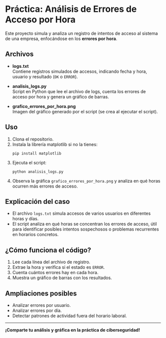# Práctica: Análisis de Errores de Acceso por Hora

Este proyecto simula y analiza un registro de intentos de acceso al sistema de una empresa, enfocándose en los **errores por hora**.

## Archivos

- **logs.txt**  
  Contiene registros simulados de accesos, indicando fecha y hora, usuario y resultado (`OK` o `ERROR`).

- **analisis_logs.py**  
  Script en Python que lee el archivo de logs, cuenta los errores de acceso por hora y genera un gráfico de barras.

- **grafico_errores_por_hora.png**  
  Imagen del gráfico generado por el script (se crea al ejecutar el script).

## Uso

1. Clona el repositorio.
2. Instala la librería matplotlib si no la tienes:
   ```
   pip install matplotlib
   ```
3. Ejecuta el script:
   ```
   python analisis_logs.py
   ```
4. Observa la gráfica `grafico_errores_por_hora.png` y analiza en qué horas ocurren más errores de acceso.

## Explicación del caso

- El archivo `logs.txt` simula accesos de varios usuarios en diferentes horas y días.
- El script analiza en qué horas se concentran los errores de acceso, útil para identificar posibles intentos sospechosos o problemas recurrentes en horarios concretos.

## ¿Cómo funciona el código?

1. Lee cada línea del archivo de registro.
2. Extrae la hora y verifica si el estado es `ERROR`.
3. Cuenta cuántos errores hay en cada hora.
4. Muestra un gráfico de barras con los resultados.

## Ampliaciones posibles

- Analizar errores por usuario.
- Analizar errores por día.
- Detectar patrones de actividad fuera del horario laboral.

---

**¡Comparte tu análisis y gráfica en la práctica de ciberseguridad!**